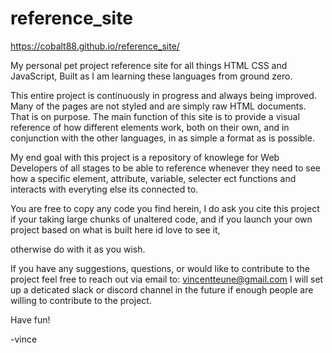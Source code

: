 # reference_site
https://cobalt88.github.io/reference_site/

My personal pet project reference site for all things HTML CSS and JavaScript, Built as I am learning these languages from ground zero. 

This entire project is continuously in progress and always being improved. Many of the pages are not styled and are simply raw HTML documents. 
That is on purpose. The main function of this site is to provide a visual reference of how different elements work, both on their own, and in conjunction with the other languages, in as simple a format as is possible. 

My end goal with this project is a repository of knowlege for Web Developers of all stages to be able to reference whenever they need to see how a specific element, attribute, variable, selecter ect functions and interacts with everyting else its connected to. 

You are free to copy any code you find herein, I do ask you cite this project if your taking large chunks of unaltered code, and if you launch your own project based on what is built here id love to see it, 

otherwise do with it as you wish.

If you have any suggestions, questions, or would like to contribute to the project feel free to reach out via email to: vincentteune@gmail.com
I will set up a deticated slack or discord channel in the future if enough people are willing to contribute to the project. 

Have fun!

-vince
